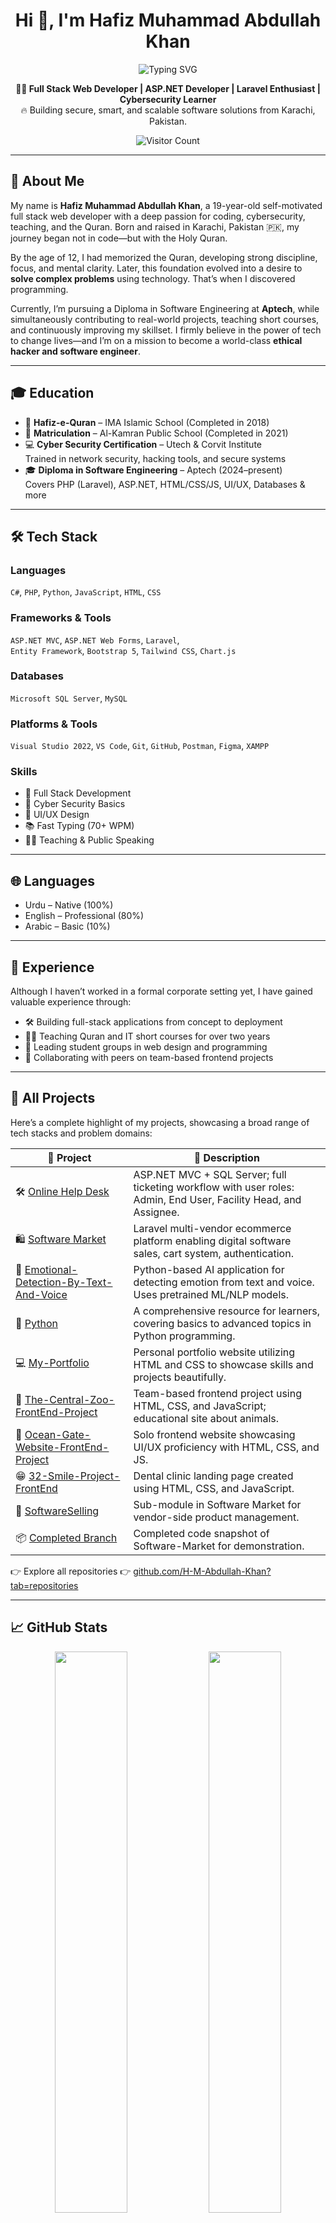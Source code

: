 

<h1 align="center">Hi 👋, I'm Hafiz Muhammad Abdullah Khan</h1>

<p align="center">
  <img src="https://readme-typing-svg.herokuapp.com?font=Fira+Code&pause=1000&color=00BFFF&center=true&vCenter=true&width=435&lines=Full+Stack+Web+Developer;ASP.NET+%7C+Laravel+Specialist;Cybersecurity+Learner+%F0%9F%94%91;Quran+Teacher+%7C+Code+Lover+%F0%9F%93%9A" alt="Typing SVG" />
</p>

<p align="center">
  <b>🧑‍💻 Full Stack Web Developer | ASP.NET Developer | Laravel Enthusiast | Cybersecurity Learner</b><br/>
  🔥 Building secure, smart, and scalable software solutions from Karachi, Pakistan.
</p>

<p align="center">
  <img src="https://komarev.com/ghpvc/?username=H-M-Abdullah-Khan&label=Profile+Views&color=blue&style=flat-square" alt="Visitor Count"/>
</p>

---

## 🚀 About Me

My name is **Hafiz Muhammad Abdullah Khan**, a 19-year-old self-motivated full stack web developer with a deep passion for coding, cybersecurity, teaching, and the Quran. Born and raised in Karachi, Pakistan 🇵🇰, my journey began not in code—but with the Holy Quran.

By the age of 12, I had memorized the Quran, developing strong discipline, focus, and mental clarity. Later, this foundation evolved into a desire to **solve complex problems** using technology. That’s when I discovered programming.

Currently, I’m pursuing a Diploma in Software Engineering at **Aptech**, while simultaneously contributing to real-world projects, teaching short courses, and continuously improving my skillset. I firmly believe in the power of tech to change lives—and I’m on a mission to become a world-class **ethical hacker and software engineer**.

---

## 🎓 Education

- 🕌 **Hafiz-e-Quran** – IMA Islamic School (Completed in 2018)  
- 🏫 **Matriculation** – Al-Kamran Public School (Completed in 2021)  
- 💻 **Cyber Security Certification** – Utech & Corvit Institute  
  Trained in network security, hacking tools, and secure systems  
- 🎓 **Diploma in Software Engineering** – Aptech (2024–present)  
  Covers PHP (Laravel), ASP.NET, HTML/CSS/JS, UI/UX, Databases & more

---

## 🛠 Tech Stack

### Languages
`C#`, `PHP`, `Python`, `JavaScript`, `HTML`, `CSS`

### Frameworks & Tools
`ASP.NET MVC`, `ASP.NET Web Forms`, `Laravel`,  
`Entity Framework`, `Bootstrap 5`, `Tailwind CSS`, `Chart.js`

### Databases
`Microsoft SQL Server`, `MySQL`

### Platforms & Tools
`Visual Studio 2022`, `VS Code`, `Git`, `GitHub`, `Postman`, `Figma`, `XAMPP`

### Skills
- 🧠 Full Stack Development  
- 🔐 Cyber Security Basics  
- 🎨 UI/UX Design  
- 📚 Fast Typing (70+ WPM)  
- 🧑‍🏫 Teaching & Public Speaking

---

## 🌐 Languages

- Urdu – Native (100%)  
- English – Professional (80%)  
- Arabic – Basic (10%)

---

## 💼 Experience

Although I haven’t worked in a formal corporate setting yet, I have gained valuable experience through:

- 🛠 Building full-stack applications from concept to deployment  
- 👨‍🏫 Teaching Quran and IT short courses for over two years  
- 📘 Leading student groups in web design and programming  
- 🤝 Collaborating with peers on team-based frontend projects

---

## 🌟 All Projects

Here’s a complete highlight of my projects, showcasing a broad range of tech stacks and problem domains:

| 🔧 Project | 💬 Description |
|-----------|----------------|
| 🛠️ [Online Help Desk](https://github.com/H-M-Abdullah-Khan/Online-Help-Desk) | ASP.NET MVC + SQL Server; full ticketing workflow with user roles: Admin, End User, Facility Head, and Assignee. |
| 🛍️ [Software Market](https://github.com/H-M-Abdullah-Khan/Software-Market) | Laravel multi-vendor ecommerce platform enabling digital software sales, cart system, authentication. |
| 🤖 [Emotional-Detection-By-Text-And-Voice](https://github.com/H-M-Abdullah-Khan/Emotional-Detection-By-Text-And-Voice) | Python-based AI application for detecting emotion from text and voice. Uses pretrained ML/NLP models. |
| 🔧 [Python](https://github.com/H-M-Abdullah-Khan/Python) | A comprehensive resource for learners, covering basics to advanced topics in Python programming. |
| 💻 [My-Portfolio](https://github.com/H-M-Abdullah-Khan/My-Portfolio) | Personal portfolio website utilizing HTML and CSS to showcase skills and projects beautifully. |
| 🦁 [The-Central-Zoo-FrontEnd-Project](https://github.com/H-M-Abdullah-Khan/The-Central-Zoo-FrontEnd-Project) | Team-based frontend project using HTML, CSS, and JavaScript; educational site about animals. |
| 🌊 [Ocean-Gate-Website-FrontEnd-Project](https://github.com/H-M-Abdullah-Khan/Ocean-Gate-Website-FrontEnd-Project) | Solo frontend website showcasing UI/UX proficiency with HTML, CSS, and JS. |
| 😁 [32-Smile-Project-FrontEnd](https://github.com/H-M-Abdullah-Khan/32-Smile-Project-FrontEnd) | Dental clinic landing page created using HTML, CSS, and JavaScript. |
| 🔄 [SoftwareSelling](https://github.com/H-M-Abdullah-Khan/Software-Market/tree/main/SoftwareSelling) | Sub-module in Software Market for vendor-side product management. |
| 📦 [Completed Branch](https://github.com/H-M-Abdullah-Khan/Software-Market/tree/main/Completed) | Completed code snapshot of Software-Market for demonstration. |

👉 Explore all repositories 👉 [github.com/H-M-Abdullah-Khan?tab=repositories](https://github.com/H-M-Abdullah-Khan?tab=repositories)

---

## 📈 GitHub Stats

<p align="center">
  <img src="https://github-readme-stats.vercel.app/api?username=H-M-Abdullah-Khan&show_icons=true&theme=radical" width="48%"/>
  <img src="https://github-readme-stats.vercel.app/api/top-langs/?username=H-M-Abdullah-Khan&layout=compact&theme=radical" width="48%"/>
</p>

---

## 🧠 Future Goals

- ✅ Advance knowledge in **ASP.NET Core**, **Blazor**, and **Laravel**  
- ✅ Learn **React.js**, **Vue.js**, and **API development**  
- ✅ Prepare for **Certified Ethical Hacker (CEH)** certification  
- ✅ Launch a YouTube/blog teaching tech & cybersecurity in Urdu  
- ✅ Build and launch a **SaaS tool** to solve real-world problems

---

## 💬 Fun Facts

- 🔍 Debugging is like solving mysteries 🕵️‍♂️  
- 📿 I recite Quran daily to stay grounded  
- ✍️ I built my first site using Notepad++  
- 🤝 I enjoy mentorship and helping others learn  
- 🧩 For me, each bug is a fun puzzle!

---

## 📬 Let’s Connect

- ✉️ Email: [m.abdullahkhan9990@gmail.com](mailto:m.abdullahkhan9990@gmail.com)  
- 🌐 GitHub: [@H-M-Abdullah-Khan](https://github.com/H-M-Abdullah-Khan)  

---

> _“I code for passion, teach to give back, and grow to uplift others.”_  
> _“From memorizing verses to designing full-stack apps — this is my journey.”_

---

**Thanks for visiting my profile!** 🙏  
Feel free to star your favorite projects ⭐ and reach out if you want to collaborate!

> _“From memorizing verses to designing full-stack apps — this is my journey.”_

---

**Thanks for visiting!** 🙏  
Don’t forget to ⭐ star the repositories you like and connect if you want to collaborate!

